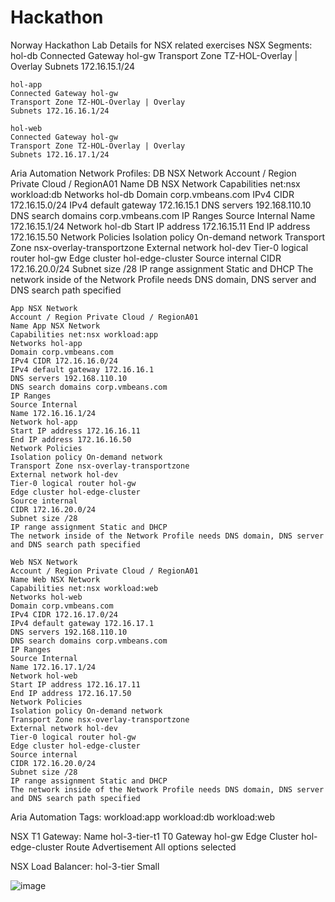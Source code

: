 # Hackathon
Norway Hackathon Lab Details for NSX related exercises
NSX Segments:
    hol-db
    Connected Gateway hol-gw
    Transport Zone TZ-HOL-Overlay | Overlay
    Subnets 172.16.15.1/24

    hol-app
    Connected Gateway hol-gw
    Transport Zone TZ-HOL-Overlay | Overlay
    Subnets 172.16.16.1/24

    hol-web
    Connected Gateway hol-gw
    Transport Zone TZ-HOL-Overlay | Overlay
    Subnets 172.16.17.1/24

Aria Automation Network Profiles:
    DB NSX Network
    Account / Region Private Cloud / RegionA01
    Name DB NSX Network
    Capabilities net:nsx workload:db
    Networks hol-db
    Domain corp.vmbeans.com
    IPv4 CIDR 172.16.15.0/24
    IPv4 default gateway 172.16.15.1
    DNS servers 192.168.110.10
    DNS search domains corp.vmbeans.com
    IP Ranges 
    Source Internal
    Name 172.16.15.1/24
    Network hol-db
    Start IP address 172.16.15.11
    End IP address 172.16.15.50
    Network Policies
    Isolation policy On-demand network
    Transport Zone nsx-overlay-transportzone
    External network hol-dev
    Tier-0 logical router hol-gw
    Edge cluster hol-edge-cluster
    Source internal
    CIDR 172.16.20.0/24
    Subnet size /28
    IP range assignment Static and DHCP
    The network inside of the Network Profile needs DNS domain, DNS server and DNS search path specified

    App NSX Network
    Account / Region Private Cloud / RegionA01
    Name App NSX Network
    Capabilities net:nsx workload:app
    Networks hol-app
    Domain corp.vmbeans.com
    IPv4 CIDR 172.16.16.0/24
    IPv4 default gateway 172.16.16.1
    DNS servers 192.168.110.10
    DNS search domains corp.vmbeans.com
    IP Ranges 
    Source Internal
    Name 172.16.16.1/24
    Network hol-app
    Start IP address 172.16.16.11
    End IP address 172.16.16.50
    Network Policies
    Isolation policy On-demand network
    Transport Zone nsx-overlay-transportzone
    External network hol-dev
    Tier-0 logical router hol-gw
    Edge cluster hol-edge-cluster
    Source internal
    CIDR 172.16.20.0/24
    Subnet size /28
    IP range assignment Static and DHCP
    The network inside of the Network Profile needs DNS domain, DNS server and DNS search path specified

    Web NSX Network
    Account / Region Private Cloud / RegionA01
    Name Web NSX Network
    Capabilities net:nsx workload:web
    Networks hol-web
    Domain corp.vmbeans.com
    IPv4 CIDR 172.16.17.0/24
    IPv4 default gateway 172.16.17.1
    DNS servers 192.168.110.10
    DNS search domains corp.vmbeans.com
    IP Ranges 
    Source Internal
    Name 172.16.17.1/24
    Network hol-web
    Start IP address 172.16.17.11
    End IP address 172.16.17.50
    Network Policies
    Isolation policy On-demand network
    Transport Zone nsx-overlay-transportzone
    External network hol-dev
    Tier-0 logical router hol-gw
    Edge cluster hol-edge-cluster
    Source internal
    CIDR 172.16.20.0/24
    Subnet size /28
    IP range assignment Static and DHCP
    The network inside of the Network Profile needs DNS domain, DNS server and DNS search path specified

Aria Automation Tags:
    workload:app
    workload:db
    workload:web

NSX T1 Gateway:
Name hol-3-tier-t1
T0 Gateway hol-gw
Edge Cluster hol-edge-cluster
Route Advertisement All options selected

NSX Load Balancer:
hol-3-tier
Small



![image](https://github.com/kskilling/Hackathon/assets/48841085/fa421c0c-3bec-4752-b1f7-24a2eee9fbcf)
